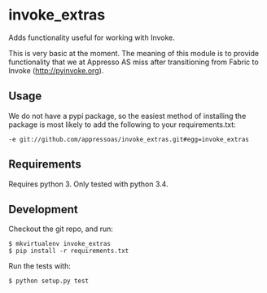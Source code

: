 # invoke_extras
Adds functionality useful for working with Invoke.

This is very basic at the moment. The meaning of this module is to
provide functionality that we at Appresso AS miss after transitioning
from Fabric to Invoke (http://pyinvoke.org).


## Usage
We do not have a pypi package, so the easiest method of installing the package
is most likely to add the following to your requirements.txt:

```
-e git://github.com/appressoas/invoke_extras.git#egg=invoke_extras
```


## Requirements
Requires python 3. Only tested with python 3.4.


## Development
Checkout the git repo, and run:
```
$ mkvirtualenv invoke_extras
$ pip install -r requirements.txt
```

Run the tests with:
```
$ python setup.py test
```
